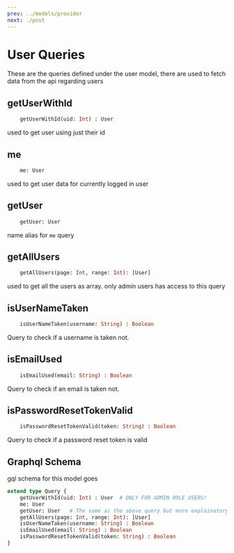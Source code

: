 ```yaml
---
prev: ../models/provider
next: ./post
---
```


# User Queries
These are the queries defined under the user model, there are used to fetch data from the api regarding users

## getUserWithId
```graphql
    getUserWithId(uid: Int) : User
```
used to get user using just their id

## me
```graphql
    me: User
```
used to get user data for currently logged in user

## getUser
```graphql
    getUser: User
```
name alias for `me` query

## getAllUsers
```graphql
    getAllUsers(page: Int, range: Int): [User]
```
used to get all the users as array. only admin users has access to this query

## isUserNameTaken
```graphql
    isUserNameTaken(username: String) : Boolean
```
Query to check if a username is taken not.

## isEmailUsed
```graphql
    isEmailUsed(email: String) : Boolean
```
Query to check if an email is taken not.

## isPasswordResetTokenValid
```graphql
    isPasswordResetTokenValid(token: String) : Boolean
```
Query to check if a password reset token is valid

## Graphql Schema
gql schema for this model goes 
```graphql
extend type Query {
    getUserWithId(uid: Int) : User  # ONLY FOR ADMIN ROLE USERS!
    me: User
    getUser: User   # The same as the above query but more explainatory naming
    getAllUsers(page: Int, range: Int): [User]
    isUserNameTaken(username: String) : Boolean
    isEmailUsed(email: String) : Boolean
    isPasswordResetTokenValid(token: String) : Boolean
}
```
